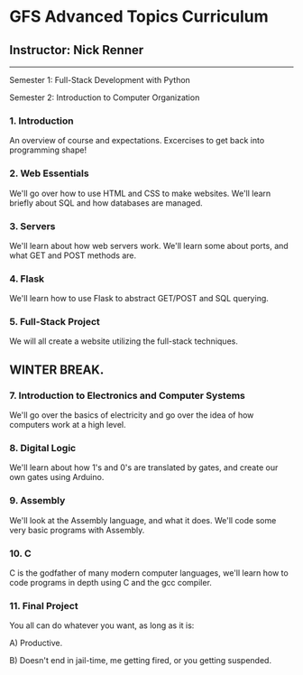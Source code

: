 # GFS Advanced Topics Curriculum
## Instructor: Nick Renner
---

Semester 1: Full-Stack Development with Python

Semester 2: Introduction to Computer Organization

### 1. Introduction

An overview of course and expectations. Excercises to get back into programming shape!

### 2. Web Essentials

We'll go over how to use HTML and CSS to make websites. We'll learn briefly about SQL and how databases are managed.

### 3. Servers

We'll learn about how web servers work. We'll learn some about ports, and what GET and POST methods are.

### 4. Flask

We'll learn how to use Flask to abstract GET/POST and SQL querying.

### 5. Full-Stack Project

We will all create a website utilizing the full-stack techniques.

## WINTER BREAK.

### 7. Introduction to Electronics and Computer Systems

We'll go over the basics of electricity and go over the idea of how computers work at a high level.

### 8. Digital Logic

We'll learn about how 1's and 0's are translated by gates, and create our own gates using Arduino.

### 9. Assembly

We'll look at the Assembly language, and what it does. We'll code some very basic programs with Assembly.

### 10. C

C is the godfather of many modern computer languages, we'll learn how to code programs in depth using C and the gcc compiler.

### 11. Final Project

You all can do whatever you want, as long as it is:

A) Productive.

B) Doesn't end in jail-time, me getting fired, or you getting suspended.
